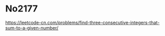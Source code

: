 # No2177

https://leetcode-cn.com/problems/find-three-consecutive-integers-that-sum-to-a-given-number/
